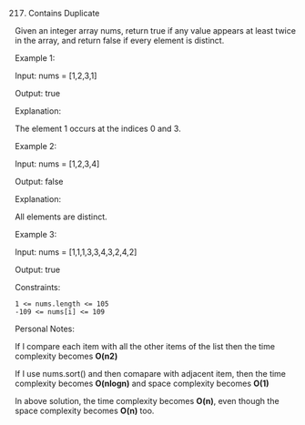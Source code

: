 217. Contains Duplicate

Given an integer array nums, return true if any value appears at least twice in the array, and return false if every element is distinct.

 
Example 1:

Input: nums = [1,2,3,1]

Output: true

Explanation:

The element 1 occurs at the indices 0 and 3.

Example 2:

Input: nums = [1,2,3,4]

Output: false

Explanation:

All elements are distinct.

Example 3:

Input: nums = [1,1,1,3,3,4,3,2,4,2]

Output: true

 

Constraints:

    1 <= nums.length <= 105
    -109 <= nums[i] <= 109


Personal Notes:

If I compare each item with all the other items of the list then the time complexity becomes **O(n2)**

If I use nums.sort() and then comapare with adjacent item, then the time complexity becomes **O(nlogn)** and space complexity becomes **O(1)**

In above solution, the time complexity becomes **O(n)**, even though the space complexity becomes **O(n)** too.




